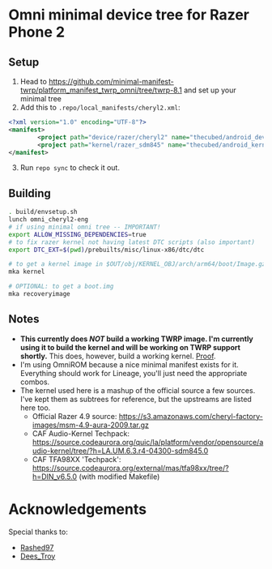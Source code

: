 # Omni minimal device tree for Razer Phone 2

## Setup
1. Head to https://github.com/minimal-manifest-twrp/platform_manifest_twrp_omni/tree/twrp-8.1 and set up your minimal tree
2. Add this to `.repo/local_manifests/cheryl2.xml`:
```xml
<?xml version="1.0" encoding="UTF-8"?>
<manifest>
        <project path="device/razer/cheryl2" name="thecubed/android_device_razer_cheryl2" remote="github" revision="android-8.1" />
        <project path="kernel/razer_sdm845" name="thecubed/android_kernel_razer_sdm845" remote="github" revision="android-8.1" />
</manifest>
```
3. Run `repo sync` to check it out.

## Building
```sh
. build/envsetup.sh
lunch omni_cheryl2-eng
# if using minimal omni tree -- IMPORTANT!
export ALLOW_MISSING_DEPENDENCIES=true
# to fix razer kernel not having latest DTC scripts (also important)
export DTC_EXT=$(pwd)/prebuilts/misc/linux-x86/dtc/dtc

# to get a kernel image in $OUT/obj/KERNEL_OBJ/arch/arm64/boot/Image.gz-dtb
mka kernel

# OPTIONAL: to get a boot.img
mka recoveryimage
```

## Notes
- **This currently does *NOT* build a working TWRP image. I'm currently using it to build the kernel and will be working on TWRP support shortly.**
  This does, however, build a working kernel. [Proof](https://i.imgur.com/788Lt7x.jpg).
- I'm using OmniROM because a nice minimal manifest exists for it. Everything should work for Lineage, you'll just need the appropriate combos.
- The kernel used here is a mashup of the official source a few sources. I've kept them as subtrees for reference, but the upstreams are listed here too.
    - Official Razer 4.9 source: https://s3.amazonaws.com/cheryl-factory-images/msm-4.9-aura-2009.tar.gz
    - CAF Audio-Kernel Techpack: https://source.codeaurora.org/quic/la/platform/vendor/opensource/audio-kernel/tree/?h=LA.UM.6.3.r4-04300-sdm845.0
    - CAF TFA98XX 'Techpack': https://source.codeaurora.org/external/mas/tfa98xx/tree/?h=DIN_v6.5.0 (with modified Makefile)

# Acknowledgements
Special thanks to:
- [Rashed97](https://github.com/Rashed97)
- [Dees_Troy](https://github.com/Dees-Troy)
